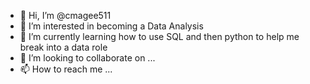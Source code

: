 - 👋 Hi, I’m @cmagee511
- 👀 I’m interested in becoming a Data Analysis
- 🌱 I’m currently learning how to use SQL and then python to help me break into a data role
- 💞️ I’m looking to collaborate on ...
- 📫 How to reach me ...

<!---
cmagee511/cmagee511 is a ✨ special ✨ repository because its `README.md` (this file) appears on your GitHub profile.
You can click the Preview link to take a look at your changes.
--->
